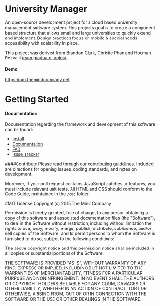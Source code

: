 # University Manager
An open-source development project for a cloud based university management software system.  This projects goal is to create a component based structure that allows small and large universities to quickly extend and implement.  Design practices focus on mobile & special needs accessibility with scalability in place.

This project was derived from Brandon Clark, Christie Phan and Hooman Rezvani [team graduate project](https://github.com/BClark-Grad-Project/CP546).

#### Demo:
https://um.themindcompany.net 


# Getting Started
#### Documentation
Documentation regarding the framework and development of this software can be found:

* [Install](https://github.com/TheMindCompany/umanager/docs/blob/master/install.md)
* [Documentation](https://github.com/TheMindCompany/umanager/blob/master/docs/README.md)
* [FAQ](https://github.com/TheMindCompany/umanager/blob/master/docs/faq.md)
* [Issue Tracker](https://github.com/TheMindCompany/umanager/issues)

####Contribute
Please read through our [contributing guidelines](https://github.com/TheMindCompany/umanager/docs/blob/master/contribute.md). Included are directions for opening issues, coding standards, and notes on development.

Moreover, if your pull request contains JavaScript patches or features, you must include relevant unit tests. All HTML and CSS should conform to the Code Guide, maintained in the `/doc` folder.

#MIT License
Copyright (c) 2015 The Mind Company

Permission is hereby granted, free of charge, to any person obtaining a copy of 
this software and associated documentation files (the "Software"), to deal in the 
Software without restriction, including without limitation the rights to use, 
copy, modify, merge, publish, distribute, sublicense, and/or sell copies of the 
Software, and to permit persons to whom the Software is furnished to do so, subject 
to the following conditions:

The above copyright notice and this permission notice shall be included in all 
copies or substantial portions of the Software.
 
 THE SOFTWARE IS PROVIDED "AS IS", WITHOUT WARRANTY OF ANY KIND, EXPRESS OR IMPLIED, 
 INCLUDING BUT NOT LIMITED TO THE WARRANTIES OF MERCHANTABILITY, FITNESS FOR A 
 PARTICULAR PURPOSE AND NONINFRINGEMENT. IN NO EVENT SHALL THE AUTHORS OR COPYRIGHT 
 HOLDERS BE LIABLE FOR ANY CLAIM, DAMAGES OR OTHER LIABILITY, WHETHER IN AN ACTION OF 
 CONTRACT, TORT OR OTHERWISE, ARISING FROM, OUT OF OR IN CONNECTION WITH THE SOFTWARE 
 OR THE USE OR OTHER DEALINGS IN THE SOFTWARE.
 
